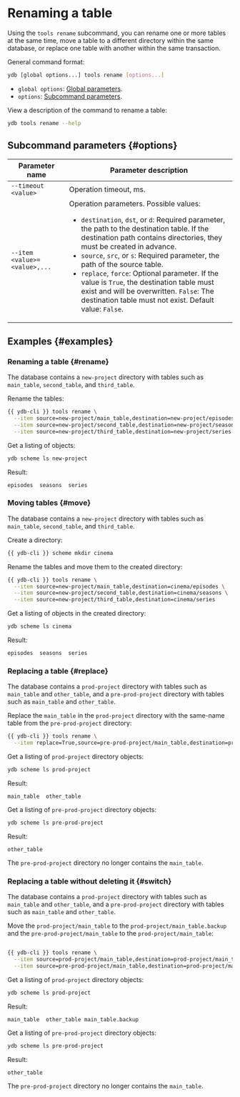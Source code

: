 # Renaming a table

Using the `tools rename` subcommand, you can rename one or more tables at the same time, move a table to a different directory within the same database, or replace one table with another within the same transaction.

General command format:

```bash
ydb [global options...] tools rename [options...]
```

* `global options`: [Global parameters](../../../commands/global-options.md).
* `options`: [Subcommand parameters](#options).

View a description of the command to rename a table:

```bash
ydb tools rename --help
```

## Subcommand parameters {#options}

| Parameter name | Parameter description |
| --- | --- |
| `--timeout <value>` | Operation timeout, ms. |
| `--item <value>=<value>,...` | Operation parameters. Possible values:<br/><ul><li>`destination`, `dst`, or `d`: Required parameter, the path to the destination table. If the destination path contains directories, they must be created in advance.</li> <li>`source`, `src`, or `s`: Required parameter, the path of the source table.</li><li>`replace`, `force`: Optional parameter. If the value is `True`, the destination table must exist and will be overwritten. `False`: The destination table must not exist. Default value: `False`.</li></ul> |

## Examples {#examples}

### Renaming a table {#rename}

The database contains a `new-project` directory with tables such as `main_table`, `second_table`, and `third_table`.

Rename the tables:

```bash
{{ ydb-cli }} tools rename \
  --item source=new-project/main_table,destination=new-project/episodes \
  --item source=new-project/second_table,destination=new-project/seasons \
  --item source=new-project/third_table,destination=new-project/series
```

Get a listing of objects:

```bash
ydb scheme ls new-project
```

Result:

```text
episodes  seasons  series
```

### Moving tables {#move}

The database contains a `new-project` directory with tables such as `main_table`, `second_table`, and `third_table`.

Create a directory:

```bash
{{ ydb-cli }} scheme mkdir cinema
```

Rename the tables and move them to the created directory:

```bash
{{ ydb-cli }} tools rename \
  --item source=new-project/main_table,destination=cinema/episodes \
  --item source=new-project/second_table,destination=cinema/seasons \
  --item source=new-project/third_table,destination=cinema/series
```

Get a listing of objects in the created directory:

```bash
ydb scheme ls cinema
```

Result:

```text
episodes  seasons  series
```

### Replacing a table {#replace}

The database contains a `prod-project` directory with tables such as `main_table` and `other_table`, and a `pre-prod-project` directory with tables such as `main_table` and `other_table`.

Replace the `main_table` in the `prod-project` directory with the same-name table from the `pre-prod-project` directory:

```bash
{{ ydb-cli }} tools rename \
  --item replace=True,source=pre-prod-project/main_table,destination=prod-project/main_table
```

Get a listing of `prod-project` directory objects:

```bash
ydb scheme ls prod-project
```

Result:

```text
main_table  other_table
```

Get a listing of `pre-prod-project` directory objects:

```bash
ydb scheme ls pre-prod-project
```

Result:

```text
other_table
```

The `pre-prod-project` directory no longer contains the `main_table`.

### Replacing a table without deleting it {#switch}

The database contains a `prod-project` directory with tables such as `main_table` and `other_table`, and a `pre-prod-project` directory with tables such as `main_table` and `other_table`.

Move the `prod-project/main_table` to the `prod-project/main_table.backup` and the `pre-prod-project/main_table` to the `prod-project/main_table`:

```bash

{{ ydb-cli }} tools rename \
  --item source=prod-project/main_table,destination=prod-project/main_table.backup \
  --item source=pre-prod-project/main_table,destination=prod-project/main_table
```

Get a listing of `prod-project` directory objects:

```bash
ydb scheme ls prod-project
```

Result:

```text
main_table  other_table main_table.backup
```

Get a listing of `pre-prod-project` directory objects:

```bash
ydb scheme ls pre-prod-project
```

Result:

```text
other_table
```

The `pre-prod-project` directory no longer contains the `main_table`.

